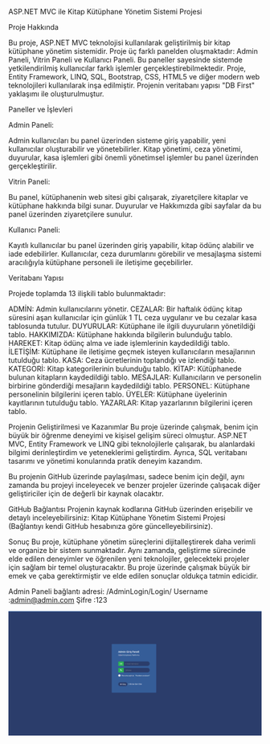 ASP.NET MVC ile Kitap Kütüphane Yönetim Sistemi Projesi

Proje Hakkında

Bu proje, ASP.NET MVC teknolojisi kullanılarak geliştirilmiş bir kitap kütüphane yönetim sistemidir. Proje üç farklı panelden oluşmaktadır: Admin Paneli, Vitrin Paneli ve Kullanıcı Paneli. Bu paneller sayesinde sistemde yetkilendirilmiş kullanıcılar farklı işlemler gerçekleştirebilmektedir. Proje, Entity Framework, LINQ, SQL, Bootstrap, CSS, HTML5 ve diğer modern web teknolojileri kullanılarak inşa edilmiştir. Projenin veritabanı yapısı "DB First" yaklaşımı ile oluşturulmuştur.

Paneller ve İşlevleri

Admin Paneli:

Admin kullanıcıları bu panel üzerinden sisteme giriş yapabilir, yeni kullanıcılar oluşturabilir ve yönetebilirler.
Kitap yönetimi, ceza yönetimi, duyurular, kasa işlemleri gibi önemli yönetimsel işlemler bu panel üzerinden gerçekleştirilir.

Vitrin Paneli:

Bu panel, kütüphanenin web sitesi gibi çalışarak, ziyaretçilere kitaplar ve kütüphane hakkında bilgi sunar.
Duyurular ve Hakkımızda gibi sayfalar da bu panel üzerinden ziyaretçilere sunulur.

Kullanıcı Paneli:

Kayıtlı kullanıcılar bu panel üzerinden giriş yapabilir, kitap ödünç alabilir ve iade edebilirler.
Kullanıcılar, ceza durumlarını görebilir ve mesajlaşma sistemi aracılığıyla kütüphane personeli ile iletişime geçebilirler.

Veritabanı Yapısı

Projede toplamda 13 ilişkili tablo bulunmaktadır:

ADMİN: Admin kullanıcılarını yönetir.
CEZALAR: Bir haftalık ödünç kitap süresini aşan kullanıcılar için günlük 1 TL ceza uygulanır ve bu cezalar kasa tablosunda tutulur.
DUYURULAR: Kütüphane ile ilgili duyuruların yönetildiği tablo.
HAKKIMIZDA: Kütüphane hakkında bilgilerin bulunduğu tablo.
HAREKET: Kitap ödünç alma ve iade işlemlerinin kaydedildiği tablo.
İLETİŞİM: Kütüphane ile iletişime geçmek isteyen kullanıcıların mesajlarının tutulduğu tablo.
KASA: Ceza ücretlerinin toplandığı ve izlendiği tablo.
KATEGORİ: Kitap kategorilerinin bulunduğu tablo.
KİTAP: Kütüphanede bulunan kitapların kaydedildiği tablo.
MESAJLAR: Kullanıcıların ve personelin birbirine gönderdiği mesajların kaydedildiği tablo.
PERSONEL: Kütüphane personelinin bilgilerini içeren tablo.
ÜYELER: Kütüphane üyelerinin kayıtlarının tutulduğu tablo.
YAZARLAR: Kitap yazarlarının bilgilerini içeren tablo.

Projenin Geliştirilmesi ve Kazanımlar
Bu proje üzerinde çalışmak, benim için büyük bir öğrenme deneyimi ve kişisel gelişim süreci olmuştur. ASP.NET MVC, Entity Framework ve LINQ gibi teknolojilerle çalışarak, bu alanlardaki bilgimi derinleştirdim ve yeteneklerimi geliştirdim. Ayrıca, SQL veritabanı tasarımı ve yönetimi konularında pratik deneyim kazandım.

Bu projenin GitHub üzerinde paylaşılması, sadece benim için değil, aynı zamanda bu projeyi inceleyecek ve benzer projeler üzerinde çalışacak diğer geliştiriciler için de değerli bir kaynak olacaktır.

GitHub Bağlantısı
Projenin kaynak kodlarına GitHub üzerinden erişebilir ve detaylı inceleyebilirsiniz: Kitap Kütüphane Yönetim Sistemi Projesi (Bağlantıyı kendi GitHub hesabınıza göre güncelleyebilirsiniz).

Sonuç
Bu proje, kütüphane yönetim süreçlerini dijitalleştirerek daha verimli ve organize bir sistem sunmaktadır. Aynı zamanda, geliştirme sürecinde elde edilen deneyimler ve öğrenilen yeni teknolojiler, gelecekteki projeler için sağlam bir temel oluşturacaktır. Bu proje üzerinde çalışmak büyük bir emek ve çaba gerektirmiştir ve elde edilen sonuçlar oldukça tatmin edicidir.

Admin Paneli bağlantı adresi: /AdminLogin/Login/
Username     :admin@admin.com
Şifre        :123

![Admin Login](https://github.com/ercansahin16/mvc5_DbKutuphane/blob/main/img/AdminLogin.png)

